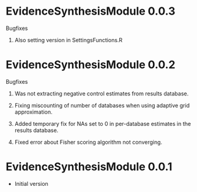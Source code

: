 EvidenceSynthesisModule 0.0.3
=============================

Bugfixes

1. Also setting version in SettingsFunctions.R

EvidenceSynthesisModule 0.0.2
=============================

Bugfixes

1. Was not extracting negative control estimates from results database.

2. Fixing miscounting of number of databases when using adaptive grid approximation.

3. Added temporary fix for NAs set to 0 in per-database estimates in the results database.

4. Fixed error about Fisher scoring algorithm not converging.


EvidenceSynthesisModule 0.0.1
=============================

- Initial version
